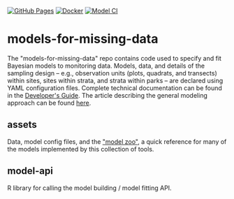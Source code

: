 [![GitHub Pages](https://github.com/lzachmann/models-for-missing-data/actions/workflows/gh-pages.yml/badge.svg?branch=main)](https://github.com/lzachmann/models-for-missing-data/actions/workflows/gh-pages.yml)
[![Docker](https://github.com/lzachmann/models-for-missing-data/actions/workflows/docker.yml/badge.svg?branch=main)](https://github.com/lzachmann/models-for-missing-data/actions/workflows/docker.yml)
[![Model CI](https://github.com/lzachmann/models-for-missing-data/actions/workflows/main.yml/badge.svg?branch=main)](https://github.com/lzachmann/models-for-missing-data/actions/workflows/main.yml)

# models-for-missing-data

The "models-for-missing-data" repo contains code used to specify and fit Bayesian models to monitoring data. Models, data, and details of the sampling design &ndash; e.g., observation units (plots, quadrats, and transects) within sites, sites within strata, and strata within parks &ndash; are declared using YAML configuration files. Complete technical documentation can be found in the [Developer's Guide](https://lzachmann.github.io/models-for-missing-data/docs/guide/). The article describing the general modeling approach can be found [here](https://link.springer.com/article/10.1007/s13253-021-00473-z).

## assets

Data, model config files, and the ["model zoo"](assets/model-zoo), a quick reference for many of the models implemented by this collection of tools.

## model-api

R library for calling the model building / model fitting API.

